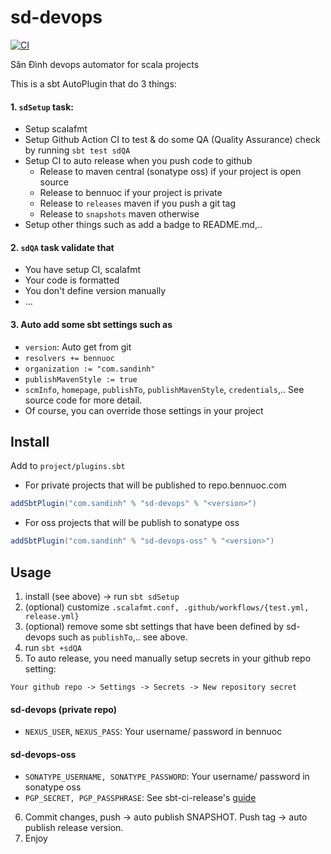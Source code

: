 # sd-devops

[![CI](https://github.com/ohze/sd-devops/actions/workflows/test.yml/badge.svg)](https://github.com/ohze/sd-devops/actions/workflows/test.yml)

Sân Đình devops automator for scala projects

This is a sbt AutoPlugin that do 3 things:

#### 1. `sdSetup` task:
+ Setup scalafmt
+ Setup Github Action CI to test & do some QA (Quality Assurance) check by running `sbt test sdQA`
+ Setup CI to auto release when you push code to github
    - Release to maven central (sonatype oss) if your project is open source
    - Release to bennuoc if your project is private
    - Release to `releases` maven if you push a git tag
    - Release to `snapshots` maven otherwise
+ Setup other things such as add a badge to README.md,..

#### 2. `sdQA` task validate that
+ You have setup CI, scalafmt
+ Your code is formatted
+ You don't define version manually
+ ...

#### 3. Auto add some sbt settings such as
+ `version`: Auto get from git
+ `resolvers += bennuoc`
+ `organization := "com.sandinh"`
+ `publishMavenStyle := true`
+ `scmInfo`, `homepage`, `publishTo`, `publishMavenStyle`, `credentials`,..
  See source code for more detail.
+ Of course, you can override those settings in your project

## Install
Add to `project/plugins.sbt`
+ For private projects that will be published to repo.bennuoc.com
```sbt
addSbtPlugin("com.sandinh" % "sd-devops" % "<version>")
```
+ For oss projects that will be publish to sonatype oss
```sbt
addSbtPlugin("com.sandinh" % "sd-devops-oss" % "<version>")
```

## Usage
1. install (see above) -> run `sbt sdSetup`
2. (optional) customize `.scalafmt.conf, .github/workflows/{test.yml, release.yml}`
3. (optional) remove some sbt settings that have been defined by sd-devops such as `publishTo`,.. see above.
4. run `sbt +sdQA`
5. To auto release, you need manually setup secrets in your github repo setting:

`Your github repo -> Settings -> Secrets -> New repository secret`
#### sd-devops (private repo)
+ `NEXUS_USER`, `NEXUS_PASS`: Your username/ password in bennuoc
#### sd-devops-oss
+ `SONATYPE_USERNAME, SONATYPE_PASSWORD`: Your username/ password in sonatype oss
+ `PGP_SECRET, PGP_PASSPHRASE`: See sbt-ci-release's [guide](https://github.com/olafurpg/sbt-ci-release#gpg)

6. Commit changes, push -> auto publish SNAPSHOT. Push tag -> auto publish release version.
7. Enjoy
